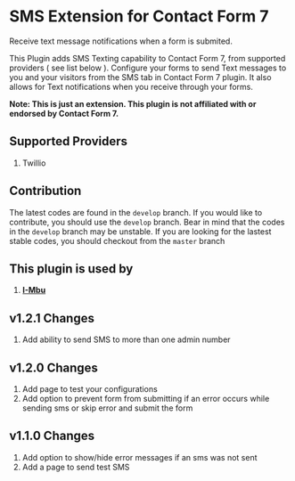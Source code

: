 # SMS Extension for Contact Form 7
Receive text message notifications when a form is submited. 

This Plugin adds SMS Texting capability to Contact Form 7, from supported providers ( see list below ).
Configure your forms to send Text messages to you and your visitors from the SMS tab in Contact Form 7 plugin.
It also allows for Text notifications when you receive through your forms.
<br>

<b>Note: This is just an extension. This plugin is not affiliated with or endorsed by Contact Form 7.</b>

## Supported Providers
1. Twillio

## Contribution
The latest codes are found in the `develop` branch. If you would like to contribute, you should use the `develop` branch.
Bear in mind that the codes in the `develop` branch may be unstable. If you are looking for the lastest stable codes, you should checkout from the `master` branch

## This plugin is used by
1. **[I-Mbu](https://i-mbu.com)**

## v1.2.1 Changes
1. Add ability to send SMS to more than one admin number

## v1.2.0 Changes
1. Add page to test your configurations
2. Add option to prevent form from submitting if an error occurs while sending sms or skip error and
submit the form
                   
## v1.1.0 Changes
1. Add option to show/hide error messages if an sms was not sent
2. Add a page to send test SMS
